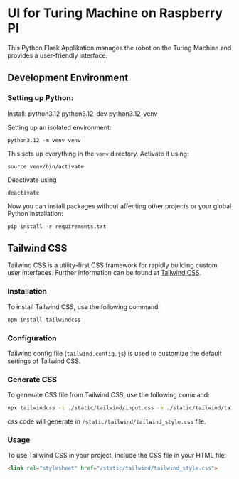 # UI for Turing Machine on Raspberry PI
This Python Flask Applikation manages the robot on the Turing Machine and provides a user-friendly interface.

## Development Environment

### Setting up Python:

Install: python3.12 python3.12-dev python3.12-venv

Setting up an isolated environment:
```
python3.12 -m venv venv
```

This sets up everything in the `venv` directory.
Activate it using:
```
source venv/bin/activate
```
Deactivate using
```
deactivate
```

Now you can install packages without affecting other projects or your
global Python installation:
```
pip install -r requirements.txt
```

## Tailwind CSS
Tailwind CSS is a utility-first CSS framework for rapidly building custom user interfaces.
Further information can be found at [Tailwind CSS](https://tailwindcss.com/).
### Installation
To install Tailwind CSS, use the following command:
```bash
npm install tailwindcss
```
### Configuration
Tailwind config file (`tailwind.config.js`) is used to customize the default settings of Tailwind CSS.
### Generate CSS
To generate CSS file from Tailwind CSS, use the following command:
```bash
npx tailwindcss -i ./static/tailwind/input.css -o ./static/tailwind/tailwind_style.css --watch
```
css code will generate in `/static/tailwind/tailwind_style.css` file.
### Usage
To use Tailwind CSS in your project, include the CSS file in your HTML file:
```html
<link rel="stylesheet" href="/static/tailwind/tailwind_style.css">
```
